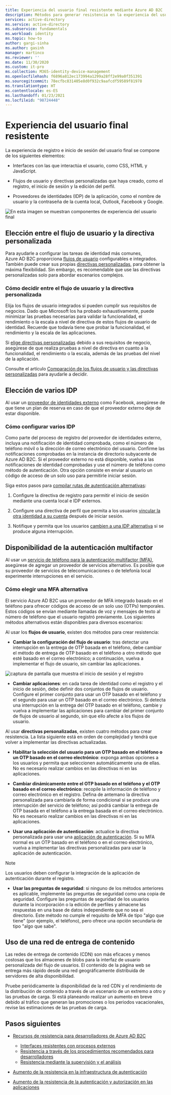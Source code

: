```yaml
---
title: Experiencia del usuario final resistente mediante Azure AD B2C | Microsoft Docs
description: Métodos para generar resistencia en la experiencia del usuario final mediante Azure AD B2C
services: active-directory
ms.service: active-directory
ms.subservice: fundamentals
ms.workload: identity
ms.topic: how-to
author: gargi-sinha
ms.author: gasinh
manager: martinco
ms.reviewer: ''
ms.date: 11/30/2020
ms.custom: it-pro
ms.collection: M365-identity-device-management
ms.openlocfilehash: f6896a812ec173994a1299a28ff2e99a0f351391
ms.sourcegitcommit: 78ecfbc831405e8d0f932c9aafcdf59589f81978
ms.translationtype: HT
ms.contentlocale: es-ES
ms.lasthandoff: 01/23/2021
ms.locfileid: "98724448"
---
```

# <a name="resilient-end-user-experience"></a>Experiencia del usuario final resistente

La experiencia de registro e inicio de sesión del usuario final se compone de los siguientes elementos:

- Interfaces con las que interactúa el usuario, como CSS, HTML y JavaScript.

- Flujos de usuario y directivas personalizadas que haya creado, como el registro, el inicio de sesión y la edición del perfil.

- Proveedores de identidades (IDP) de la aplicación, como el nombre de usuario y la contraseña de la cuenta local, Outlook, Facebook y Google.

![En esta imagen se muestran componentes de experiencia del usuario final](media/resilient-end-user-experiences/end-user-experience-architecture.png)

## <a name="choose-between-user-flow-and-custom-policy"></a>Elección entre el flujo de usuario y la directiva personalizada  

Para ayudarle a configurar las tareas de identidad más comunes, Azure AD B2C proporciona [flujos de usuario](../../active-directory-b2c/user-flow-overview.md) configurables e integrados. También puede crear sus propias [directivas personalizadas](../../active-directory-b2c/custom-policy-overview.md), para obtener la máxima flexibilidad. Sin embargo, es recomendable que use las directivas personalizadas solo para abordar escenarios complejos.

### <a name="how-to-decide-between-user-flow-and-custom-policy"></a>Cómo decidir entre el flujo de usuario y la directiva personalizada

Elija los flujos de usuario integrados si pueden cumplir sus requisitos de negocios. Dado que Microsoft los ha probado exhaustivamente, puede minimizar las pruebas necesarias para validar la funcionalidad, el rendimiento o la escala a nivel de directiva de estos flujos de usuario de identidad. Recuerde que todavía tiene que probar la funcionalidad, el rendimiento y la escala de las aplicaciones.

Si [elige directivas personalizadas](../../active-directory-b2c/custom-policy-get-started.md) debido a sus requisitos de negocio, asegúrese de que realiza pruebas a nivel de directiva en cuanto a la funcionalidad, el rendimiento o la escala, además de las pruebas del nivel de la aplicación.

Consulte el artículo [Comparación de los flujos de usuario y las directivas personalizadas](../../active-directory-b2c/custom-policy-overview.md#comparing-user-flows-and-custom-policies) para ayudarle a decidir.

## <a name="choose-multiple-idps"></a>Elección de varios IDP

Al usar un [proveedor de identidades externo](../../active-directory-b2c/technical-overview.md#external-identity-providers) como Facebook, asegúrese de que tiene un plan de reserva en caso de que el proveedor externo deje de estar disponible.

### <a name="how-to-set-up-multiple-idps"></a>Cómo configurar varios IDP

Como parte del proceso de registro del proveedor de identidades externo, incluya una notificación de identidad comprobada, como el número de teléfono móvil o la dirección de correo electrónico del usuario. Confirme las notificaciones comprobadas en la instancia de directorio subyacente de Azure AD B2C. Si el proveedor externo no está disponible, vuelva a las notificaciones de identidad comprobadas y use el número de teléfono como método de autenticación. Otra opción consiste en enviar al usuario un código de acceso de un solo uso para permitirle iniciar sesión.

 Siga estos pasos para [compilar rutas de autenticación alternativas](https://github.com/azure-ad-b2c/samples/tree/master/policies/idps-filter):

 1. Configure la directiva de registro para permitir el inicio de sesión mediante una cuenta local e IDP externos.

 2. Configure una directiva de perfil que permita a los usuarios [vincular la otra identidad a su cuenta](https://github.com/Azure-Samples/active-directory-b2c-advanced-policies/tree/master/account-linking) después de iniciar sesión.

 3. Notifique y permita que los usuarios [cambien a una IDP alternativa](../../active-directory-b2c/customize-ui-with-html.md#configure-dynamic-custom-page-content-uri) si se produce alguna interrupción.

## <a name="availability-of-multi-factor-authentication"></a>Disponibilidad de la autenticación multifactor

Al usar un [servicio de teléfono para la autenticación multifactor (MFA)](../../active-directory-b2c/phone-authentication.md), asegúrese de agregar un proveedor de servicios alternativo. Es posible que su proveedor de servicios de telecomunicaciones o de telefonía local experimente interrupciones en el servicio.

### <a name="how-to-choose-an-alternate-mfa"></a>Cómo elegir una MFA alternativa  

El servicio Azure AD B2C usa un proveedor de MFA integrado basado en el teléfono para ofrecer códigos de acceso de un solo uso (OTPs) temporales. Estos códigos se envían mediante llamadas de voz y mensajes de texto al número de teléfono que el usuario registró previamente. Los siguientes métodos alternativos están disponibles para diversos escenarios:

Al usar los **flujos de usuario**, existen dos métodos para crear resistencia:

- **Cambiar la configuración del flujo de usuario**:  tras detectar una interrupción en la entrega de OTP basada en el teléfono, debe cambiar el método de entrega de OTP basado en el teléfono a otro método que esté basado en el correo electrónico; a continuación, vuelva a implementar el flujo de usuario, sin cambiar las aplicaciones.

![captura de pantalla que muestra el inicio de sesión y el registro](media/resilient-end-user-experiences/create-sign-in.png)

- **Cambiar aplicaciones**: en cada tarea de identidad como el registro y el inicio de sesión, debe definir dos conjuntos de flujos de usuario. Configure el primer conjunto para usar un OTP basado en el teléfono y el segundo para usar un OTP basado en el correo electrónico. Si detecta una interrupción en la entrega del OTP basado en el teléfono, cambie y vuelva a implementar las aplicaciones para cambiar del primer conjunto de flujos de usuario al segundo, sin que ello afecte a los flujos de usuario.  

Al usar **directivas personalizadas**, existen cuatro métodos para crear resistencia. La lista siguiente está en orden de complejidad y tendrá que volver a implementar las directivas actualizadas.

- **Habilitar la selección del usuario para un OTP basado en el teléfono o un OTP basado en el correo electrónico**: exponga ambas opciones a los usuarios y permita que seleccionen automáticamente una de ellas. No es necesario realizar cambios en las directivas ni en las aplicaciones.

- **Cambiar dinámicamente entre el OTP basado en el teléfono y el OTP basado en el correo electrónico**:  recopile la información de teléfono y correo electrónico en el registro. Defina de antemano la directiva personalizada para cambiarla de forma condicional si se produce una interrupción del servicio de teléfono; así podrá cambiar la entrega de OTP basada en el teléfono a la entrega basada en el correo electrónico. No es necesario realizar cambios en las directivas ni en las aplicaciones.

- **Usar una aplicación de autenticación**: actualice la directiva personalizada para usar una [aplicación de autenticación](https://github.com/azure-ad-b2c/samples/tree/master/policies/custom-mfa-totp). Si su MFA normal es un OTP basado en el teléfono o en el correo electrónico, vuelva a implementar las directivas personalizadas para usar la aplicación de autenticación.

>[!Note]
>Los usuarios deben configurar la integración de la aplicación de autenticación durante el registro.

- **Usar las preguntas de seguridad**: si ninguno de los métodos anteriores es aplicable, implemente las preguntas de seguridad como una copia de seguridad. Configure las preguntas de seguridad de los usuarios durante la incorporación o la edición de perfiles y almacene las respuestas en una base de datos independiente que no sea el directorio. Este método no cumple el requisito de MFA de tipo "algo que tiene" (por ejemplo, el teléfono), pero ofrece una opción secundaria de tipo "algo que sabe".

## <a name="use-a-content-delivery-network"></a>Uso de una red de entrega de contenido

Las redes de entrega de contenido (CDN) son más eficaces y menos costosas que los almacenes de blobs para la interfaz de usuario personalizada del flujo de usuarios. El contenido de la página web se entrega más rápido desde una red geográficamente distribuida de servidores de alta disponibilidad.  

Pruebe periódicamente la disponibilidad de la red CDN y el rendimiento de la distribución de contenido a través de un escenario de un extremo a otro y las pruebas de carga. Si está planeando realizar un aumento en breve debido al tráfico que generan las promociones o los periodos vacacionales, revise las estimaciones de las pruebas de carga.
  
## <a name="next-steps"></a>Pasos siguientes

- [Recursos de resistencia para desarrolladores de Azure AD B2C](resilience-b2c.md)
  
  - [Interfaces resistentes con procesos externos](resilient-external-processes.md)
  - [Resistencia a través de los procedimientos recomendados para desarrolladores](resilience-b2c-developer-best-practices.md)
  - [Resistencia mediante la supervisión y el análisis](resilience-with-monitoring-alerting.md)
- [Aumento de la resistencia en la infraestructura de autenticación](resilience-in-infrastructure.md)
- [Aumento de la resistencia de la autenticación y autorización en las aplicaciones](resilience-app-development-overview.md)